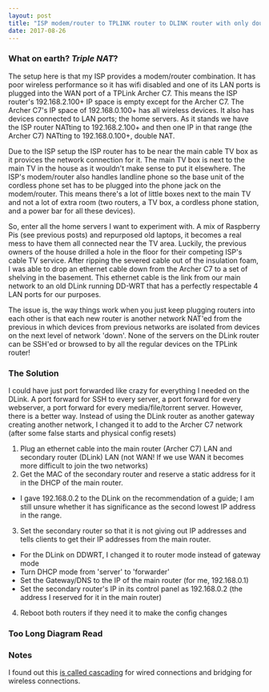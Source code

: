 ```yaml
---
layout: post
title: "ISP modem/router to TPLINK router to DLINK router with only double NAT instead of triple NAT"
date: 2017-08-26
---
```

### What on earth? _Triple NAT_?
The setup here is that my ISP provides a modem/router combination. It has poor wireless performance so it has wifi disabled and one of its LAN ports is plugged into the WAN port of a TPLink Archer C7. This means the ISP router's 192.168.2.100+ IP space is empty except for the Archer C7. The Archer C7's IP space of 192.168.0.100+ has all wireless devices. It also has devices connected to LAN ports; the home servers. As it stands we have the ISP router NATting to 192.168.2.100+ and then one IP in that range (the Archer C7) NATting to 192.168.0.100+, double NAT.

Due to the ISP setup the ISP router has to be near the main cable TV box as it provices the network connection for it. The main TV box is next to the main TV in the house as it wouldn't make sense to put it elsewhere. The ISP's modem/router also handles landline phone so the base unit of the cordless phone set has to be plugged into the phone jack on the modem/router. This means there's a lot of little boxes next to the main TV and not a lot of extra room (two routers, a TV box, a cordless phone station, and a power bar for all these devices).

So, enter all the home servers I want to experiment with. A mix of Raspberry Pis (see previous posts) and repurposed old laptops, it becomes a real mess to have them all connected near the TV area. Luckily, the previous owners of the house drilled a hole in the floor for their competing ISP's cable TV service. After ripping the severed cable out of the insulation foam, I was able to drop an ethernet cable down from the Archer C7 to a set of shelving in the basement. This ethernet cable is the link from our main network to an old DLink running DD-WRT that has a perfectly respectable 4 LAN ports for our purposes.

The issue is, the way things work when you just keep plugging routers into each other is that each new router is another network NAT'ed from the previous in which devices from previous networks are isolated from devices on the next level of network 'down'. None of the servers on the DLink router can be SSH'ed or browsed to by all the regular devices on the TPLink router!

### The Solution
I could have just port forwarded like crazy for everything I needed on the DLink. A port forward for SSH to every server, a port forward for every webserver, a port forward for every media/file/torrent server. However, there is a better way. 
Instead of using the DLink router as another gateway creating another network, I changed it to add to the Archer C7 network (after some false starts and physical config resets)
1. Plug an ethernet cable into the main router (Archer C7) LAN and secondary router (DLink) LAN (not WAN! If we use WAN it becomes more difficult to join the two networks)
2. Get the MAC of the secondary router and reserve a static address for it in the DHCP of the main router. 
- I gave 192.168.0.2 to the DLink on the recommendation of a guide; I am still unsure whether it has significance as the second lowest IP address in the range.
3. Set the secondary router so that it is not giving out IP addresses and tells clients to get their IP addresses from the main router.
- For the DLink on DDWRT, I changed it to router mode instead of gateway mode
- Turn DHCP mode from 'server' to 'forwarder'
- Set the Gateway/DNS to the IP of the main router (for me, 192.168.0.1)
- Set the secondary router's IP in its control panel as 192.168.0.2 (the address I reserved for it in the main router)
4. Reboot both routers if they need it to make the config changes


### Too Long Diagram Read


### Notes
I found out this [is called cascading](https://www.linksys.com/ca/support-article?articleNum=132275) for wired connections and bridging for wireless connections. 
